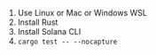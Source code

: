 1. Use Linux or Mac or Windows WSL
1. Install Rust
1. Install Solana CLI
1. `cargo test -- --nocapture`
